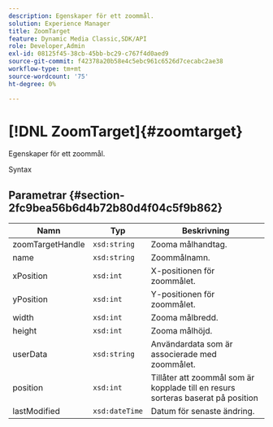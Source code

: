 ```yaml
---
description: Egenskaper för ett zoommål.
solution: Experience Manager
title: ZoomTarget
feature: Dynamic Media Classic,SDK/API
role: Developer,Admin
exl-id: 08125f45-38cb-45bb-bc29-c767f4d0aed9
source-git-commit: f42378a20b58e4c5ebc961c6526d7cecabc2ae38
workflow-type: tm+mt
source-wordcount: '75'
ht-degree: 0%

---
```


# [!DNL ZoomTarget]{#zoomtarget}

Egenskaper för ett zoommål.

Syntax

## Parametrar {#section-2fc9bea56b6d4b72b80d4f04c5f9b862}

| Namn | Typ | Beskrivning |
|---|---|---|
| zoomTargetHandle | `xsd:string` | Zooma målhandtag. |
| name | `xsd:string` | Zoommålnamn. |
| xPosition | `xsd:int` | X-positionen för zoommålet. |
| yPosition | `xsd:int` | Y-positionen för zoommålet. |
| width | `xsd:int` | Zooma målbredd. |
| height | `xsd:int` | Zooma målhöjd. |
| userData | `xsd:string` | Användardata som är associerade med zoommålet. |
| position | `xsd:int` | Tillåter att zoommål som är kopplade till en resurs sorteras baserat på position |
| lastModified | `xsd:dateTime` | Datum för senaste ändring. |
